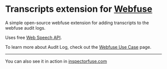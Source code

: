 # Transcripts extension for [Webfuse](https://webfuse.com)

A simple open-source webfuse extension for adding transcripts to the webfuse audit logs.

Uses free [Web Speech API](https://developer.mozilla.org/en-US/docs/Web/API/Web_Speech_API).

To learn more about Audit Log, check out the [Webfuse Use Case](https://www.webfuse.com/use-case/compliance-audit-logs) page.


---

You can also see it in action in [inspectorfuse.com](https://inspectorfuse.com)
